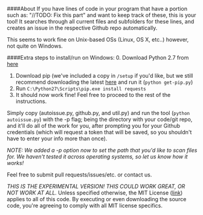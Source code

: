 ####About
If you have lines of code in your program that have a portion such as: "//TODO: Fix this part" and want to keep track of these, this is your tool! It searches through all current files and subfolders for these lines, and creates an issue in the respective Github repo automatically. 

This seems to work fine on Unix-based OSs (Linux, OS X, etc..) however, not quite on Windows.

####Extra steps to install/run on Windows:
0. Download Python 2.7 from [here](https://www.python.org/downloads/)
1. Download pip (we've included a copy in `/setup` if you'd like, but we still recommend downloading the latest [here](https://raw.githubusercontent.com/pypa/pip/master/contrib/get-pip.py) and run it (`python get-pip.py`)
2. Run `C:\Python27\Scripts\pip.exe install requests`
3. It should now work fine! Feel free to proceed to the rest of the instructions.

Simply copy (autoissue.py, github.py, and util.py) and run the tool (`python autoissue.py`) with the -p <path> flag; <path> being the directory with your code/git repo, and it'll do all of the work for you, after prompting you for your Github credentials (which will request a token that will be saved, so you shouldn't have to enter your info more than once).

*NOTE: We added a -p <path> option now to set the path that you'd like to scan files for. We haven't tested it across operating systems, so let us know how it works!*

Feel free to submit pull requests/issues/etc. or contact us.

*THIS IS THE EXPERIMENTAL VERSION! THIS COULD WORK GREAT, OR NOT WORK AT ALL.*
Unless specified otherwise, the MIT License ([link](http://opensource.org/licenses/MIT)) applies to all of this code. By executing or even downloading the source code, you're agreeing to comply with all MIT license specifics. 
